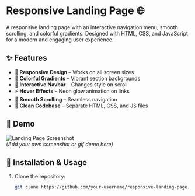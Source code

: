 # Responsive Landing Page 🌐  

A responsive landing page with an interactive navigation menu, smooth scrolling, and colorful gradients. Designed with HTML, CSS, and JavaScript for a modern and engaging user experience.  

## ✨ Features  
- 📱 **Responsive Design** – Works on all screen sizes  
- 🎨 **Colorful Gradients** – Vibrant section backgrounds  
- 🧭 **Interactive Navbar** – Changes style on scroll  
- ⚡ **Hover Effects** – Neon glow animation on links  
- 📜 **Smooth Scrolling** – Seamless navigation  
- 📂 **Clean Codebase** – Separate HTML, CSS, and JS files  

## 📸 Demo  
![Landing Page Screenshot](./screenshot.png)  
*(Add your own screenshot or gif demo here)*  

## 🚀 Installation & Usage  
1. Clone the repository:  
   ```bash
   git clone https://github.com/your-username/responsive-landing-page.git
